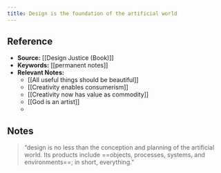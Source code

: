 ```yaml
---
title: Design is the foundation of the artificial world
---
```

## Reference
- **Source:** [[Design Justice (Book)]]
- **Keywords:** [[permanent notes]]
- **Relevant Notes:** 
	- [[All useful things should be beautiful]]
	- [[Creativity enables consumerism]]
	- [[Creativity now has value as commodity]]
	- [[God is an artist]]
	- 
## Notes
> “design is no less than the conception and planning of the artificial world. Its products include ==objects, processes, systems, and environments==; in short, everything.”